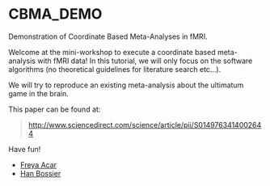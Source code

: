 # CBMA_DEMO
Demonstration of Coordinate Based Meta-Analyses in fMRI.

Welcome at the mini-workshop to execute a coordinate based meta-analysis with fMRI data!
In this tutorial, we will only focus on the software algorithms (no theoretical guidelines for literature search etc...). 

We will try to reproduce an existing meta-analysis about the ultimatum game in the brain.

This paper can be found at:
 > http://www.sciencedirect.com/science/article/pii/S0149763414002644

Have fun!

 * [Freya Acar](http://telefoonboek.ugent.be/nl/people/802001860820)
 * [Han Bossier](http://telefoonboek.ugent.be/nl/people/802001626303)
